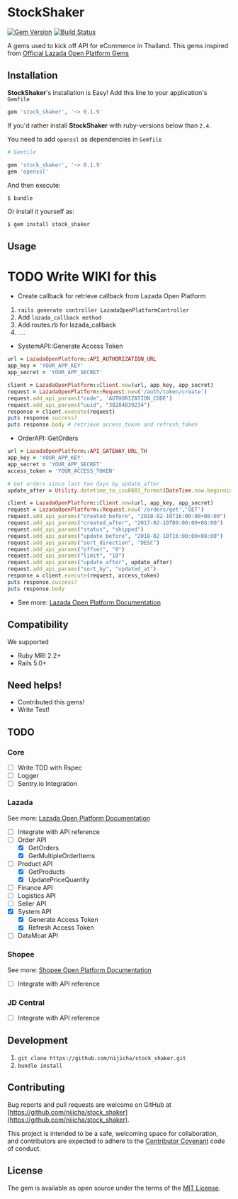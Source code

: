 # StockShaker

[![Gem Version](https://badge.fury.io/rb/stock_shaker.svg)](https://badge.fury.io/rb/stock_shaker)
[![Build Status](https://travis-ci.org/nijicha/stock_shaker.svg?branch=master)](https://travis-ci.org/nijicha/stock_shaker)

A gems used to kick off API for eCommerce in Thailand. This gems inspired from [Official Lazada Open Platform Gems](https://rubygems.org/gems/lazop_api_client/versions/1.2.5)

## Installation

**StockShaker**'s installation is Easy! Add this line to your application's `Gemfile`

```ruby
gem 'stock_shaker', '~> 0.1.9'
```

If you'd rather install **StockShaker** with ruby-versions below than `2.4`.

You need to add `openssl` as dependencies in `Gemfile`

```ruby
# Gemfile
 
gem 'stock_shaker', '~> 0.1.9'
gem 'openssl'
```

And then execute:

    $ bundle

Or install it yourself as:

    $ gem install stock_shaker

## Usage

# TODO Write WIKI for this
- Create callback for retrieve callback from Lazada Open Platform
1. `rails generate controller LazadaOpenPlatformController`
2. Add `lazada_callback method`
3. Add routes.rb for lazada_callback
4. ....

- SystemAPI::Generate Access Token
```ruby
url = LazadaOpenPlatform::API_AUTHORIZATION_URL
app_key = 'YOUR_APP_KEY'
app_secret = 'YOUR_APP_SECRET'

client = LazadaOpenPlatform::Client.new(url, app_key, app_secret)
request = LazadaOpenPlatform::Request.new('/auth/token/create')
request.add_api_params("code", 'AUTHORIZATION_CODE')
request.add_api_params("uuid", "38284839234")
response = client.execute(request)
puts response.success?
puts response.body # retrieve access_token and refresh_token
```

- OrderAPI::GetOrders

```ruby
url = LazadaOpenPlatform::API_GATEWAY_URL_TH
app_key = 'YOUR_APP_KEY'
app_secret = 'YOUR_APP_SECRET'
access_token = 'YOUR_ACCESS_TOKEN'

# Get orders since last two days by update_after
update_after = Utility.datetime_to_iso8601_format(DateTime.now.beginning_of_day - 2.days)

client = LazadaOpenPlatform::Client.new(url, app_key, app_secret)
request = LazadaOpenPlatform::Request.new('/orders/get','GET')
request.add_api_params("created_before", "2018-02-10T16:00:00+08:00")
request.add_api_params("created_after", "2017-02-10T09:00:00+08:00")
request.add_api_params("status", "shipped")
request.add_api_params("update_before", "2018-02-10T16:00:00+08:00")
request.add_api_params("sort_direction", "DESC")
request.add_api_params("offset", "0")
request.add_api_params("limit", "10")
request.add_api_params("update_after", update_after)
request.add_api_params("sort_by", "updated_at")
response = client.execute(request, access_token)
puts response.success?
puts response.body
```
- See more: [Lazada Open Platform Documentation](https://open.lazada.com/doc/api.htm?spm=a2o9m.11193535.0.0.62a738e4DBO8DQ#/api?cid=8&path=/order/document/get)

## Compatibility
We supported
- Ruby MRI 2.2+
- Rails 5.0+

## Need helps!
- Contributed this gems!
- Write Test!

## TODO

### Core

- [ ] Write TDD with Rspec
- [ ] Logger
- [ ] Sentry.io Integration

### Lazada
See more: [Lazada Open Platform Documentation](https://open.lazada.com/doc/api.htm?spm=a2o9m.11193535.0.0.62a738e4DBO8DQ#/api?cid=8&path=/order/document/get)

- [ ] Integrate with API reference
- [ ] Order API
    - [x] GetOrders
    - [x] GetMultipleOrderItems
- [ ] Product API
    - [x] GetProducts
    - [x] UpdatePriceQuantity
- [ ] Finance API
- [ ] Logistics API
- [ ] Seller API
- [x] System API
    - [x] Generate Access Token
    - [x] Refresh Access Token
- [ ] DataMoat API

### Shopee
See more: [Shopee Open Platform Documentation](https://open.shopee.com/documents)
- [ ] Integrate with API reference

### JD Central

- [ ] Integrate with API reference

## Development
1. `git clone https://github.com/nijicha/stock_shaker.git`
2. `bundle install`

## Contributing

Bug reports and pull requests are welcome on GitHub at [https://github.com/nijicha/stock_shaker](https://github.com/nijicha/stock_shaker).

This project is intended to be a safe, welcoming space for collaboration, and contributors are expected to adhere to the [Contributor Covenant](http://contributor-covenant.org) code of conduct.

## License

The gem is available as open source under the terms of the [MIT License](https://opensource.org/licenses/MIT).
